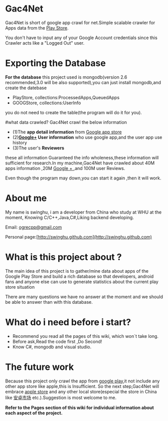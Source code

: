 Gac4Net  
======================


Gac4Net is short of google app crawl for net.Simple scalable crawler for Apps data from the [Play Store](https://play.google.com/store).

You don't have to input any of your Google Account credentials since this Crawler acts like a "Logged Out" user.

# Exporting the Database
**For the database** this project used is mongodb(version 2.6 recommended,3.0 will be also supported),you can just install mongodb,and create the datebase

* PlayStore, collections:ProcessedApps,QueuedApps
* GOOGStore, collections:UserInfo

you do not need to create the table(the program will do it for you).

#what data crawled?
Gac4Net crawl the below information

* (1)The **app detail information** from [Google app store](https://play.google.com/store)
* (2)**[Google+](https://plus.google.com/) User information** who use google app,and the user app use history
* (3)The user's **Reviewers**

these all information Guaranteed the info wholeness,these information will sufficient for research.In my machine,Gac4Net have crawled about 40M apps information ,20M [Google + ](https://plus.google.com/),and 100M user Reviews. 

Even though the program may down,you can start it again ,then it will work.

# About me
My name is swinghu, i am a  developer from China who study at WHU at the moment, Knowing C/C++,Java,C#,Liking backend developing.

Email: ogrecpp@gmail.com

Personal page:[http://swinghu.github.com](http://swinghu.github.com)

# What is this project about ? 

The main idea of this project is to gather/mine data about apps of the Google Play Store and build a rich database so that developers, android fans and anyone else can use to generate statistics about the current play store situation

There are many questions we have no answer at the moment and we should be able to answer than with this database.

# What do i need before i start?

* Recommend you read all the pages of this wiki, which won`t take long.
* Before ask,Read the code first ,Do Second!
* Know C#, mongodb and visual studio.

# The future work
Because this project only crawl the app from [google play](https://play.google.com/store),it not include any other app store like apple,this is Insufficient.
So the next step,Gac4Net will embrace [apple store](http://store.apple.com/us) and any other local store(especial the store in China like [安卓市场](http://apk.hiapk.com/) etc.).Suggestion is most welcome to me.

**Refer to the Pages section of this wiki for individual information about each aspect of the project.**
